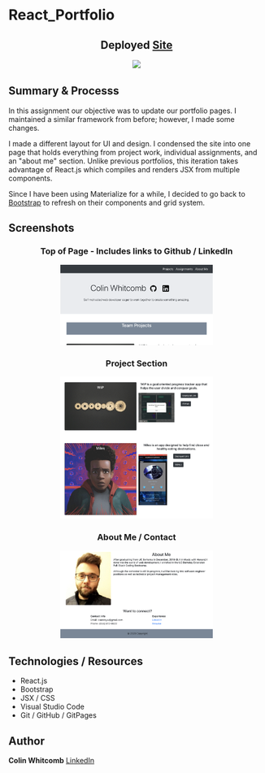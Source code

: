 # React_Portfolio


<h2 align="center">
Deployed <a href="https://colin-whitcomb.github.io/React_Portfolio/">Site</a>
</h2>

<p align="center">
    <img src="https://media.giphy.com/media/jRqeSoKlyfeRpQ7LBs/giphy.gif" width="290"/>
</p>


## Summary & Processs

In this assignment our objective was to update our portfolio pages. I maintained a similar framework from before; however, I made some changes.

I made a different layout for UI and design. I condensed the site into one page that holds everything from project work, individual assignments, and an "about me" section. Unlike previous portfolios, this iteration takes advantage of React.js which compiles and renders JSX from multiple components.

Since I have been using Materialize for a while, I decided to go back to <a href="https://getbootstrap.com/">Bootstrap</a> to refresh on their components and grid system. 

## Screenshots 

<h3 align="center">

Top of Page - Includes links to Github / LinkedIn
</h3>


<p align="center">
    <img src="portfolio/images/ss1.png" width="300" />
</p>

<h3 align="center">
Project Section
</h3>

<p align="center">
    <img src="portfolio/images/ss3.png" width="300" />
</p>

<h3 align="center">
About Me / Contact
</h3>

<p align="center">
    <img src="portfolio/images/ss4.png" width="300" />
</p>


## Technologies / Resources
- React.js
- Bootstrap 
- JSX / CSS  
- Visual Studio Code
- Git / GitHub / GitPages

## Author

**Colin Whitcomb** [LinkedIn](https://www.linkedin.com/in/colin-whitcomb-b808301a6/)